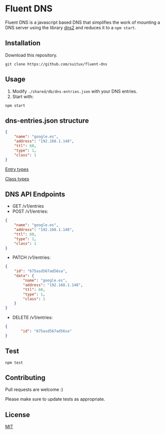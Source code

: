 # Fluent DNS

Fluent DNS is a javascript based DNS that simplifies the work
of mounting a DNS server
using the library [dns2](https://github.com/song940/node-dns) and reduces it to a `npm start`.

## Installation

Download this repository.

```
git clone https://github.com/suitux/fluent-dns
```

## Usage

1. Modify `./shared/db/dns-entries.json` with your DNS entries.
2. Start with:

```
npm start
```

## dns-entries.json structure

```json
{
    "name": "google.es",
    "address": "192.168.1.148",
    "ttl": 60,
    "type": 1,
    "class": 1
}
```

[Entry types](https://tools.ietf.org/html/rfc1035#section-3.2.2)

[Class types](https://tools.ietf.org/html/rfc1035#section-3.2.4)

## DNS API Endpoints

-   GET /v1/entries
-   POST /v1/entries:

```json
{
    "name": "google.es",
    "address": "192.168.1.148",
    "ttl": 60,
    "type": 1,
    "class": 1
}
```

-   PATCH /v1/entries:

```json
{
    "id": "675asd567ad56sa",
    "data": {
        "name": "google.es",
        "address": "192.168.1.148",
        "ttl": 60,
        "type": 1,
        "class": 1
    }
}
```

-   DELETE /v1/entries:
```json
{
       "id": "675asd567ad56sa"
}
```

## Test

```
npm test
```

## Contributing

Pull requests are welcome :)

Please make sure to update tests as appropriate.

## License

[MIT](https://choosealicense.com/licenses/mit/)
